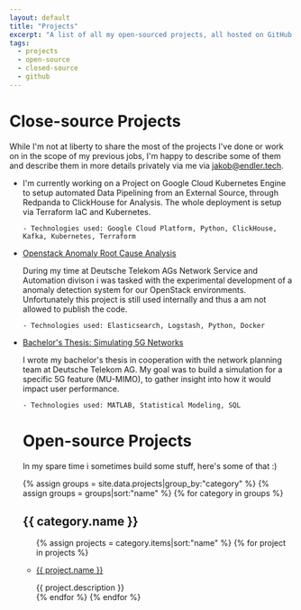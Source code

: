 ```yaml
---
layout: default
title: "Projects"
excerpt: "A list of all my open-sourced projects, all hosted on GitHub. Fair warning: some of them are not maintained anymore."
tags:
  - projects
  - open-source
  - closed-source
  - github
---
```


# Close-source Projects

While I'm not at liberty to share the most of the projects I've done or work on in the scope of my previous jobs, I'm happy to describe some of them and describe them in more details privately via me via [jakob@endler.tech](mailto:jakob@endler.tech).

<ul class="list">

<li class="list__item">
  <span class="list__secondary-content">
    I'm currently working on a Project on Google Cloud Kubernetes Engine to setup automated Data Pipelining from an External Source, through Redpanda to ClickHouse for Analysis.
  </span>
    The whole deployment is setup via Terraform IaC and Kubernetes.

    - Technologies used: Google Cloud Platform, Python, ClickHouse, Kafka, Kubernetes, Terraform
</li>

<li class="list__item">
  <p class="list__primary-content">
    <a href="https://drive.google.com/file/d/1dwwnV0e5TIMnji26SzE1Dm-8-61juipS/view?usp=sharing" target="_blank">Openstack Anomaly Root Cause Analysis</a>
  </p>
  <span class="list__secondary-content">
    During my time at Deutsche Telekom AGs Network Service and Automation divison i was tasked with the experimental development of a anomaly detection system for our OpenStack environments.
    Unfortunately this project is still used internally and thus a am not allowed to publish the code.

    - Technologies used: Elasticsearch, Logstash, Python, Docker
  </span>
</li>


<li class="list__item">
  <p class="list__primary-content">
    <a href="https://drive.google.com/file/d/10fqMpZL6u5bgeLMV97SkvcApwzSrqvwS/view?usp=sharing" target="_blank">Bachelor's Thesis: Simulating 5G Networks</a>
  </p>
  <span class="list__secondary-content">
    I wrote my bachelor's thesis in cooperation with the network planning team at Deutsche Telekom AG.
    My goal was to build a simulation for a specific 5G feature (MU-MIMO), to gather insight into how it would impact user performance.

    - Technologies used: MATLAB, Statistical Modeling, SQL
  </span>
</li>


# Open-source Projects

<p>In my spare time i sometimes build some stuff, here's some of that :)</p>

{% assign groups = site.data.projects|group_by:"category" %}
{% assign groups = groups|sort:"name" %}
{% for category in groups %}

  <h2>{{ category.name }}</h2>
  <ul class="list">
  {% assign projects = category.items|sort:"name" %}
  {% for project in projects %}
    <li class="list__item">
      <p class="list__primary-content">
        <a href="{{ project.link }}" target="_blank">{{ project.name }}</a>
      </p>
      <span class="list__secondary-content">{{ project.description }}</span>
    </li>
  {% endfor %}
{% endfor %}

